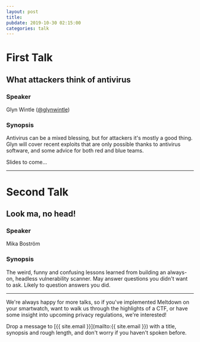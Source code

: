 ```yaml
---
layout: post
title:
pubdate: 2019-10-30 02:15:00
categories: talk
---
```


# First Talk

## What attackers think of antivirus

### Speaker

Glyn Wintle ([@glynwintle](https://twitter.com/glynwintle))

### Synopsis

Antivirus can be a mixed blessing, but for attackers it's mostly a good thing. Glyn will cover recent exploits that are only possible thanks to antivirus software, and some advice for both red and blue teams.

Slides to come...
<hr>

# Second Talk

## Look ma, no head!

### Speaker

Mika Boström

### Synopsis

The weird, funny and confusing lessons learned from building
an always-on, headless vulnerability scanner. May answer questions you didn't want to ask. Likely to question answers you did.

<hr>

We're always happy for more talks, so if you've implemented Meltdown on your smartwatch,
want to walk us through the highlights of a CTF, or have some insight into upcoming privacy
regulations, we're interested!

Drop a message to [{{ site.email }}](mailto:{{ site.email }}) with a title,
synopsis and rough length, and don't worry if you haven't spoken before.
